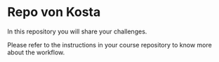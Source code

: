 # Repo von Kosta

In this repository you will share your challenges.

Please refer to the instructions in your course repository to know more about the workflow.
